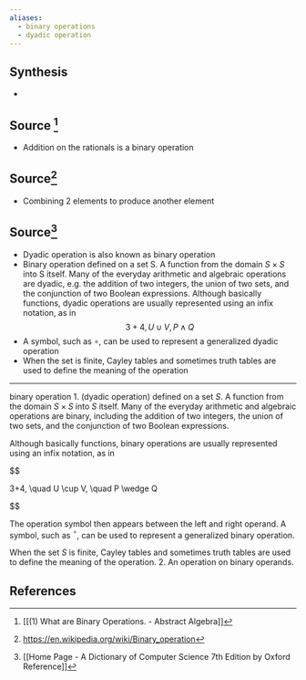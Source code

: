 ```yaml
---
aliases:
  - binary operations
  - dyadic operation
---
```

## Synthesis
- 
## Source [^1]
- Addition on the rationals is a binary operation

## Source[^2]
- Combining 2 elements to produce another element

## Source[^3]
- Dyadic operation is also known as binary operation
- Binary operation defined on a set S. A function from the domain $S \times S$ into S itself. Many of the everyday arithmetic and algebraic operations are dyadic, e.g. the addition of two integers, the union of two sets, and the conjunction of two Boolean expressions. Although basically functions, dyadic operations are usually represented using an infix notation, as in
$$3 + 4, U \cup V, P \land Q$$
- A symbol, such as $\circ$, can be used to represent a generalized dyadic operation
- When the set is finite, Cayley tables and sometimes truth tables are used to define the meaning of the operation
---
binary operation 1. (dyadic operation) defined on a set $S$. A function from the domain $S \times S$ into $S$ itself. Many of the everyday arithmetic and algebraic operations are binary, including the addition of two integers, the union of two sets, and the conjunction of two Boolean expressions.

  

Although basically functions, binary operations are usually represented using an infix notation, as in

  

$$

3+4, \quad U \cup V, \quad P \wedge Q

$$

  

The operation symbol then appears between the left and right operand. A symbol, such as ${ }^{\circ}$, can be used to represent a generalized binary operation.

  

When the set $S$ is finite, Cayley tables and sometimes truth tables are used to define the meaning of the operation. 2. An operation on binary operands.
## References

[^1]: [[(1) What are Binary Operations.  - Abstract Algebra]]
[^2]: https://en.wikipedia.org/wiki/Binary_operation
[^3]: [[Home Page - A Dictionary of Computer Science 7th Edition by Oxford Reference]]